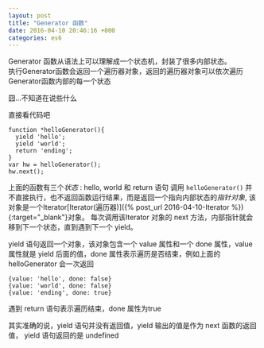 ```yaml
---
layout: post
title: "Generator 函数"
date: 2016-04-10 20:46:16 +800
categories: es6
---
```

Generator 函数从语法上可以理解成一个状态机，封装了很多内部状态。<br>
执行Generator函数会返回一个遍历器对象，返回的遍历器对象可以依次遍历Generator函数内部的每一个状态

囧...不知道在说些什么

直接看代码吧

    function *helloGenerator(){
      yield 'hello';
      yield 'world';
      return 'ending';
    }
    var hw = helloGenerator();
    hw.next();

上面的函数有三个*状态* : hello, world 和 return 语句
调用 `helloGenerator()` 并不直接执行，也不返回函数运行结果，而是返回一个指向内部状态的*指针对象*, 该对象是一个Iterator[Iterator(遍历器)]({% post_url 2016-04-10-Iterator %}){:target="_blank"}对象。
每次调用该Iterator 对象的 next 方法，内部指针就会移到下一个状态，直到遇到下一个 yield。

yield 语句返回一个对象，该对象包含一个 value 属性和一个 done 属性，value 属性就是 yield 后面的值，done 属性表示遍历是否结束，例如上面的 helloGenerator 会一次返回
        
    {value: 'hello', done: false}
    {value: 'world', done: false}
    {value: 'ending', done: true}

遇到 return 语句表示遍历结束，done 属性为true

其实准确的说，yield 语句并没有返回值，yield 输出的值是作为 next 函数的返回值， yield 语句返回的是 undefined
